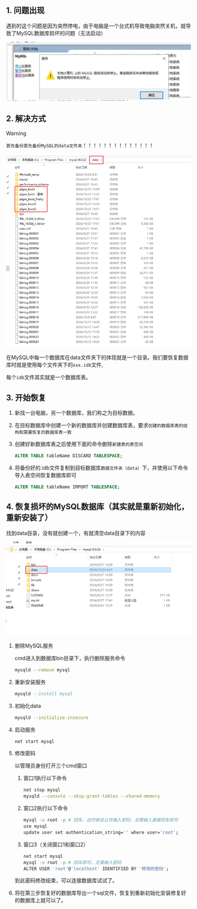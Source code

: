 ## 1. 问题出现

遇到的这个问题是因为突然停电，由于电脑是一个台式机导致电脑突然关机，就导致了MySQL数据库损坏的问题（无法启动）

![image-20241024085841542](assets/image-20241024085841542.png)



## 2. 解决方式



> [!warning]
>
> `首先备份首先备份MySQL的data文件夹`！！！！！！！！！！！！！！

![image-20241024090602489](assets/image-20241024090602489.png)

在MySQL中每一个数据库在data文件夹下的体现就是一个目录。我们要恢复数据库时就是使用每个文件夹下的`xxx.idb`文件,

每个`idb`文件其实就是一个数据库表。

## 3. 开始恢复

1. 新找一台电脑，另一个数据库，我们称之为目标数据。

2. 在目标数据库中创建一个新的数据库并创建数据库表，要求`创建的数据库表的结构和需要恢复的数据库表一致`

3. 创建好新数据库表之后使用下面的命令删除`新建表的表空间`

   ```sql	
   ALTER TABLE tableName DISCARD TABLESPACE;
   ```

4. 将备份好的.idb文件复制到目标数据库`数据文件夹（data）`下，并使用以下命令导入表空间恢复数据库即可

   ```sql
   ALTER TABLE tableName IMPORT TABLESPACE;
   ```



## 4. 恢复损坏的MySQL数据库（其实就是重新初始化，重新安装了）

找到data目录，没有就创建一个，有就清空data目录下的内容

![image-20241024091849514](assets/image-20241024091849514.png)



1. 删除MySQL服务

   cmd进入到数据库bin目录下，执行删除服务命令

   ```sh
   mysqld --remove mysql
   ```

2. 重新安装服务

   ```sql
   mysqld --install mysql
   ```

3. 初始化data

   ```sh
   mysqld --initialize-insecure
   ```

4. 启动服务

   ```sh
   net start mysql
   ```

5. 修改密码

   以管理员身份打开三个cmd窗口

   1. 窗口1执行以下命令

      ```sh
      net stop mysql
      mysqld --console --skip-grant-tables --shared-memory
      ```

   2. 窗口2执行以下命令

      ```sh
      mysql -u root -p # 回车，这时候会让你输入密码，无需输入直接回车即可
      use mysql
      update user set authentication_string='' where user='root';
      
      ```

   3. 窗口3（关闭窗口1和窗口2）

      ```sh
      net start mysql
      mysql -u root -p # 回车即可，无需输入密码
      ALTER USER 'root'@'localhost' IDENTIFIED BY '修改的密码';
      ```

   到此密码修改结束，可以连接数据库试试了。

6. 将在第三步恢复好的数据库导出一个sql文件，恢复到重新初始化安装修复好的数据库上就可以了。





